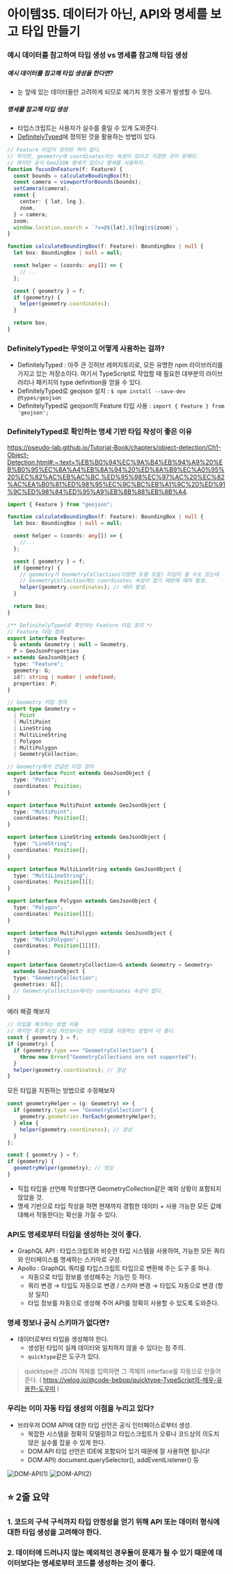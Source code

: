# **아이템35. 데이터가 아닌, API와 명세를 보고 타입 만들기**

### 예시 데이터를 참고하여 타입 생성 vs 명세를 참고해 타입 생성

##### 예시 데이터를 참고해 타입 생성을 한다면?

- 눈 앞에 있는 데이터들만 고려하게 되므로 예기치 못한 오류가 발생할 수 있다.

##### 명세를 참고해 타입 생성

- 타입스크립트는 사용자가 실수를 줄일 수 있게 도와준다.
- [DefinitelyTyped](https://github.com/DefinitelyTyped/DefinitelyTyped/blob/master/README.ko.md)에 정의된 것을 활용하는 방법이 있다.

```ts
// Feature 타입이 정의된 적이 없다.
// 하지만, geometry에 coordinates라는 속성이 있다고 가정한 것이 문제다.
// 하지만 공식 GeoJSON 명세가 있으니 명세를 사용하자.
function focusOnFeature(f: Feature) {
  const bounds = calculateBoudingBox(f);
  const camera = viewportForBounds(bounds);
  setCamera(camera);
  const {
    center: { lat, lng },
    zoom,
  } = camera;
  zoom;
  window.location.search = `?v=@${lat},${lng}z${zoom}`;
}
```

```ts
function calculateBoundingBox(f: Feature): BoundingBox | null {
  let box: BoundingBox | null = null;

  const helper = (coords: any[]) => {
    // ...
  };

  const { geometry } = f;
  if (geometry) {
    helper(geometry.coordinates);
  }

  return box;
}
```

### DefinitelyTyped는 무엇이고 어떻게 사용하는 걸까?

- DefinitelyTyped : 아주 큰 깃허브 레퍼지토리로, 모든 유명한 npm 라이브러리를 가지고 있는 저장소이다. 여기서 TypeScript로 작업할 때 필요한 대부분의 라이브러리나 패키지의 type definition을 얻을 수 있다.
- DefinitelyTyped로 geojson 설치 : `$ npm install --save-dev @types/geojson`
- DefinitelyTyped로 geojson의 Feature 타입 사용 : `import { Feature } from 'geojson';`

### DefinitelyTyped로 확인하는 명세 기반 타입 작성이 좋은 이유

https://pseudo-lab.github.io/Tutorial-Book/chapters/object-detection/Ch1-Object-Detection.html#:~:text=%EB%B0%94%EC%9A%B4%EB%94%A9%20%EB%B0%95%EC%8A%A4%EB%8A%94%20%ED%8A%B9%EC%A0%95%20%EC%82%AC%EB%AC%BC,%ED%95%98%EC%97%AC%20%EC%82%AC%EA%B0%81%ED%98%95%EC%9C%BC%EB%A1%9C%20%ED%91%9C%ED%98%84%ED%95%A9%EB%8B%88%EB%8B%A4.

```ts
import { Feature } from "geojson";

function calculateBoundingBox(f: Feature): BoundingBox | null {
  let box: BoundingBox | null = null;

  const helper = (coords: any[]) => {
    //...
  };

  const { geometry } = f;
  if (geometry) {
    // geometry가 GeometryCollection(다양한 도형 모음) 타입이 될 수도 있는데
    // GeometryCollection에는 coordinates 속성이 없기 때문에 에러 발생.
    helper(geometry.coordinates); // 에러 발생.
  }

  return box;
}
```

```ts
/** DefinitelyTyped로 확인하는 Feature 타입 정의 */
// Feature 타입 정의
export interface Feature<
  G extends Geometry | null = Geometry,
  P = GeoJsonProperties
> extends GeoJsonObject {
  type: "Feature";
  geometry: G;
  id?: string | number | undefined;
  properties: P;
}

// Geometry 타입 정의
export type Geometry =
  | Point
  | MultiPoint
  | LineString
  | MultiLineString
  | Polygon
  | MultiPolygon
  | GeometryCollection;

// Geometry에서 언급된 타입 정의
export interface Point extends GeoJsonObject {
  type: "Point";
  coordinates: Position;
}

export interface MultiPoint extends GeoJsonObject {
  type: "MultiPoint";
  coordinates: Position[];
}

export interface LineString extends GeoJsonObject {
  type: "LineString";
  coordinates: Position[];
}

export interface MultiLineString extends GeoJsonObject {
  type: "MultiLineString";
  coordinates: Position[][];
}

export interface Polygon extends GeoJsonObject {
  type: "Polygon";
  coordinates: Position[][];
}

export interface MultiPolygon extends GeoJsonObject {
  type: "MultiPolygon";
  coordinates: Position[][][];
}

export interface GeometryCollection<G extends Geometry = Geometry>
  extends GeoJsonObject {
  type: "GeometryCollection";
  geometries: G[];
  // GeometryCollection에서는 coordinates 속성이 없다.
}
```

에러 해결 해보자

```ts
// 타입을 체크하는 방법 이용
// 하지만 특정 타입 차단보다는 모든 타입을 지원하는 방법이 더 좋다.
const { geometry } = f;
if (geometry) {
  if (geometry.type === "GeometryCollection") {
    throw new Error("GeometryCollections are not supported");
  }
  helper(geometry.coordinates); // 정상
}
```

모든 타입을 지원하는 방법으로 수정해보자

```ts
const geometryHelper = (g: Geometry) => {
  if (geometry.type === "GeometryCollection") {
    geometry.geometries.forEach(geometryHelper);
  } else {
    helper(geometry.coordinates); // 정상
  }
};

const { geometry } = f;
if (geometry) {
  geometryHelper(geometry); // 정상
}
```

- 직접 타입을 선언해 작성했다면 GeometryCollection같은 예외 상황이 포함되지 않았을 것.
- 명세 기반으로 타입 작성을 하면 현재까지 경험한 데이터 + 사용 가능한 모든 값에 대해서 작동한다는 확신을 가질 수 있다.

### API도 명세로부터 타입을 생성하는 것이 좋다.

- GraphQL API : 타입스크립트와 비슷한 타입 시스템을 사용하여, 가능한 모든 쿼리와 인터페이스를 명세하는 스키마로 구성.
- Apollo : GraphQL 쿼리를 타입스크립트 타입으로 변환해 주는 도구 중 하나.
  - 자동으로 타입 정보를 생성해주는 기능인 듯 하다.
  - 쿼리 변경 → 타입도 자동으로 변경 / 스키마 변경 → 타입도 자동으로 변경 (항상 일치)
  - 타입 정보를 자동으로 생성해 주어 API를 정확히 사용할 수 있도록 도와준다.

### 명세 정보나 공식 스키마가 없다면?

- 데이터로부터 타입을 생성해야 한다.
  - 생성된 타입이 실제 데이터와 일치하지 않을 수 있다는 점 주의.
  - `quicktype`같은 도구가 있다.

> quicktype은 JSON 객체를 입력하면 그 객체의 interface를 자동으로 만들어준다. ( https://velog.io/@code-bebop/quicktype-TypeScript의-매우-유용한-도우미 )

### 우리는 이미 자동 타입 생성의 이점을 누리고 있다?

- 브라우저 DOM API에 대한 타입 선언은 공식 인터페이스로부터 생성.
  - 복잡한 시스템을 정확히 모델링하고 타입스크립트가 오류나 코드상의 의도치 않은 실수를 잡을 수 있게 한다.
  - DOM API 타입 선언은 IDE에 포함되어 있기 때문에 잘 사용하면 됩니다!
  - DOM API) document.querySelector(), addEventListener() 등

![DOM-API(1)](image.png)
![DOM-API(2)](image-1.png)

## ⭐️ 2줄 요약

### 1. 코드의 구석 구석까지 타입 안정성을 얻기 위해 API 또는 데이터 형식에 대한 타입 생성을 고려해야 한다.

### 2. 데이터에 드러나지 않는 예외적인 경우들이 문제가 될 수 있기 때문에 데이터보다는 명세로부터 코드를 생성하는 것이 좋다.

